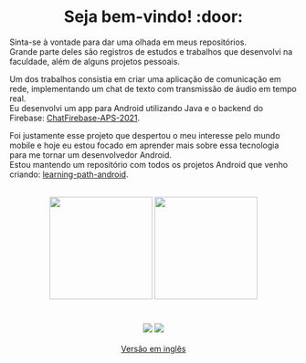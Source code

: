 <div align="center"><h1>Seja bem-vindo! :door:</h1></div>

Sinta-se à vontade para dar uma olhada em meus repositórios.  
Grande parte deles são registros de estudos e trabalhos que desenvolvi na faculdade, além de alguns projetos pessoais.

Um dos trabalhos consistia em criar uma aplicação de comunicação em rede, implementando um chat de texto com transmissão de áudio em tempo real.  
Eu desenvolvi um app para Android utilizando Java e o backend do Firebase: [ChatFirebase-APS-2021](https://github.com/Bot-Mateus/ChatFirebase-APS-2021).

Foi justamente esse projeto que despertou o meu interesse pelo mundo mobile e hoje eu estou focado em aprender mais sobre essa tecnologia para me tornar um desenvolvedor Android.  
Estou mantendo um repositório com todos os projetos Android que venho criando: [learning-path-android](https://github.com/Andreick/learning-path-android).

<div align="center">
  <br>
  <img height="180em" src="https://github-readme-stats.vercel.app/api?username=Andreick&show_icons=true&theme=highcontrast&include_all_commits=true&count_private=true"/>
  <img height="180em" src="https://github-readme-stats.vercel.app/api/top-langs?username=Andreick&layout=compact&theme=highcontrast&langs_count=7&exclude_repo=cracking-codes,automate-the-boring-stuff,autenticacao-biometrica&hide=ShaderLab,HTML,CSS,HLSL,Mathematica,Shell"/>
</div>

#
<div align="center">
  <a href="https://www.linkedin.com/in/andreick-gomes-maia-45b9a5204/"><img src="https://img.shields.io/badge/LinkedIn-0077B5?style=for-the-badge&logo=linkedin&logoColor=white"></a>
  <a href="mailto:andreick.gomes.ismart@gmail.com"><img src="https://img.shields.io/badge/Gmail-D14836?style=for-the-badge&logo=gmail&logoColor=white"></a>
  <br><br>
  <a href="../README.md">Versão em inglês</a>
</div>